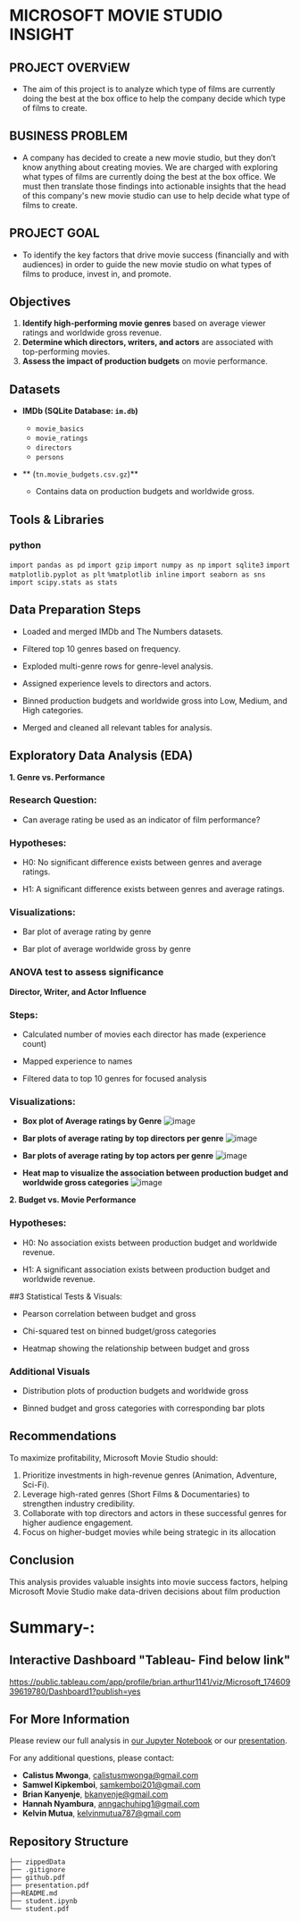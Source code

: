 # MICROSOFT MOVIE STUDIO INSIGHT

## PROJECT OVERViEW
- The aim of this project is to analyze which type of films are currently doing the best at the box office to help the company decide which type of films to create.

## BUSINESS PROBLEM
- A company has decided to create a new movie studio, but they don’t know anything about creating movies. We are charged with exploring what types of films are currently doing the best at the box office. We must then translate those findings into actionable insights that the head of this company's new movie studio can use to help decide what type of films to create.

## PROJECT GOAL

- To identify the key factors that drive movie success (financially and with audiences) in order to guide the new movie studio on what types of films to produce, invest in, and promote.

##  Objectives

1. **Identify high-performing movie genres** based on average viewer ratings and worldwide gross revenue.
2. **Determine which directors, writers, and actors** are associated with top-performing movies.
3. **Assess the impact of production budgets** on movie performance.

##  Datasets

- **IMDb (SQLite Database: `im.db`)**
  - `movie_basics`
  - `movie_ratings`
  - `directors`
  - `persons`

- ** (`tn.movie_budgets.csv.gz`)**
  - Contains data on production budgets and worldwide gross.

## Tools & Libraries
### python
`import pandas as pd`
`import gzip`
`import numpy as np`
`import sqlite3`
`import matplotlib.pyplot as plt`
`%matplotlib inline`
`import seaborn as sns`
`import scipy.stats as stats`

## Data Preparation Steps
- Loaded and merged IMDb and The Numbers datasets.

- Filtered top 10 genres based on frequency.

- Exploded multi-genre rows for genre-level analysis.

- Assigned experience levels to directors and actors.

- Binned production budgets and worldwide gross into Low, Medium, and High categories.

- Merged and cleaned all relevant tables for analysis.

## Exploratory Data Analysis (EDA)
**1. Genre vs. Performance**
### Research Question:
- Can average rating be used as an indicator of film performance?

### Hypotheses:

- H0: No significant difference exists between genres and average ratings.

- H1: A significant difference exists between genres and average ratings.

### Visualizations:

- Bar plot of average rating by genre

- Bar plot of average worldwide gross by genre

### ANOVA test to assess significance

 **Director, Writer, and Actor Influence**
### Steps:

- Calculated number of movies each director has made (experience count)

- Mapped experience to names

- Filtered data to top 10 genres for focused analysis

### Visualizations:
- **Box plot of Average ratings by Genre**
  ![image](https://github.com/user-attachments/assets/13fcb1af-dd55-474e-89a7-9508307dc9fe)



  
- **Bar plots of average rating by top directors per genre**
  ![image](https://github.com/user-attachments/assets/016cb8f7-9b75-48c6-aaa5-5482e2985c2c)





- **Bar plots of average rating by top actors per genre**
![image](https://github.com/user-attachments/assets/137c344d-afd9-42b2-a7a6-9a8b17513e38)





- **Heat map to visualize the association between production budget and worldwide gross categories**
  ![image](https://github.com/user-attachments/assets/2493d452-b8a3-457a-be8f-b96c57485575)



  
**2. Budget vs. Movie Performance**
### Hypotheses:

- H0: No association exists between production budget and worldwide revenue.

- H1: A significant association exists between production budget and worldwide revenue.

##3 Statistical Tests & Visuals:

- Pearson correlation between budget and gross

- Chi-squared test on binned budget/gross categories

- Heatmap showing the relationship between budget and gross


### Additional Visuals
- Distribution plots of production budgets and worldwide gross

- Binned budget and gross categories with corresponding bar plots

## Recommendations
To maximize profitability, Microsoft Movie Studio should:  
1. Prioritize investments in high-revenue genres (Animation, Adventure, Sci-Fi).
2. Leverage high-rated genres (Short Films & Documentaries) to strengthen industry credibility.
3. Collaborate with top directors and actors in these successful genres for higher audience engagement.
4. Focus on higher-budget movies while being strategic in its allocation

## Conclusion
This analysis provides valuable insights into movie success factors, helping Microsoft Movie Studio make data-driven decisions about film production

# Summary-:
## Interactive Dashboard "Tableau- Find below link"
https://public.tableau.com/app/profile/brian.arthur1141/viz/Microsoft_17460939619780/Dashboard1?publish=yes

## For More Information

Please review our full analysis in [our Jupyter Notebook](./student.ipynb) or our [presentation](./presentation.pdf).

For any additional questions, please contact:

- **Calistus Mwonga**, calistusmwonga@gmail.com  
- **Samwel Kipkemboi**, samkemboi201@gmail.com  
- **Brian Kanyenje**, bkanyenje@gmail.com  
- **Hannah Nyambura**, anngachuhipg1@gmail.com  
- **Kelvin Mutua**, kelvinmutua787@gmail.com  

## Repository Structure

```
├── zippedData                       
├── .gitignore                          
├── github.pdf   
├── presentation.pdf         
├──README.md 
├── student.ipynb                               
└── student.pdf                           
```
